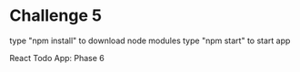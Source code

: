 # Challenge 5

type "npm install" to download node modules
type "npm start" to start app

React Todo App: Phase 6
